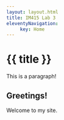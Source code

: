 ```yaml
---
layout: layout.html
title: IM415 Lab 3 
eleventyNavigation:
     key: Home
---
```

<h1>{{ title }}</h1>
<p>This is a paragraph!</p>


## Greetings! 

Welcome to my site.